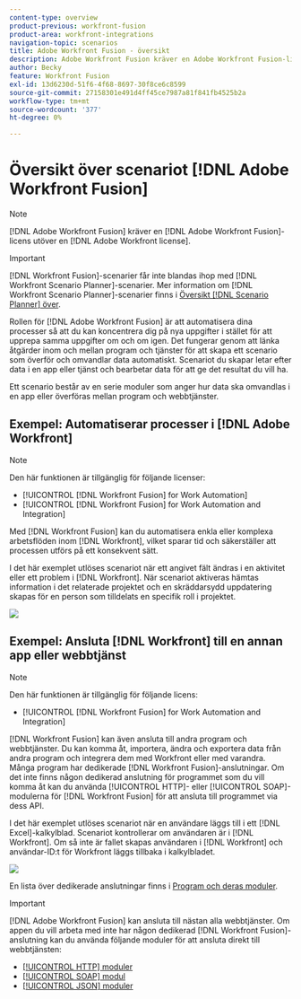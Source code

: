 ```yaml
---
content-type: overview
product-previous: workfront-fusion
product-area: workfront-integrations
navigation-topic: scenarios
title: Adobe Workfront Fusion - översikt
description: Adobe Workfront Fusion kräver en Adobe Workfront Fusion-licens förutom en Adobe Workfront-licens.
author: Becky
feature: Workfront Fusion
exl-id: 13d6230d-51f6-4f68-8697-30f8ce6c8599
source-git-commit: 27158301e491d4ff45ce7987a81f841fb4525b2a
workflow-type: tm+mt
source-wordcount: '377'
ht-degree: 0%

---
```


# Översikt över scenariot [!DNL Adobe Workfront Fusion]

>[!NOTE]
>
>[!DNL Adobe Workfront Fusion] kräver en [!DNL Adobe Workfront Fusion]-licens utöver en [!DNL Adobe Workfront license].

>[!IMPORTANT]
>
>[!DNL Workfront Fusion]-scenarier får inte blandas ihop med [!DNL Workfront Scenario Planner]-scenarier. Mer information om [!DNL Workfront Scenario Planner]-scenarier finns i [Översikt [!DNL Scenario Planner] över](../../scenario-planner/scenario-planner-overview.md).

Rollen för [!DNL Adobe Workfront Fusion] är att automatisera dina processer så att du kan koncentrera dig på nya uppgifter i stället för att upprepa samma uppgifter om och om igen. Det fungerar genom att länka åtgärder inom och mellan program och tjänster för att skapa ett scenario som överför och omvandlar data automatiskt. Scenariot du skapar letar efter data i en app eller tjänst och bearbetar data för att ge det resultat du vill ha.

Ett scenario består av en serie moduler som anger hur data ska omvandlas i en app eller överföras mellan program och webbtjänster.

## Exempel: Automatiserar processer i [!DNL Adobe Workfront]

>[!NOTE]
>
>Den här funktionen är tillgänglig för följande licenser:
>
>* [!UICONTROL [!DNL Workfront Fusion] for Work Automation]
>* [!UICONTROL [!DNL Workfront Fusion] for Work Automation and Integration]

Med [!DNL Workfront Fusion] kan du automatisera enkla eller komplexa arbetsflöden inom [!DNL Workfront], vilket sparar tid och säkerställer att processen utförs på ett konsekvent sätt.

I det här exemplet utlöses scenariot när ett angivet fält ändras i en aktivitet eller ett problem i [!DNL Workfront]. När scenariot aktiveras hämtas information i det relaterade projektet och en skräddarsydd uppdatering skapas för en person som tilldelats en specifik roll i projektet.

![](assets/fusion-template-example-350x102.png)

## Exempel: Ansluta [!DNL Workfront] till en annan app eller webbtjänst

>[!NOTE]
>
>Den här funktionen är tillgänglig för följande licens:
>
>* [!UICONTROL [!DNL Workfront Fusion] for Work Automation and Integration]
>

[!DNL Workfront Fusion] kan även ansluta till andra program och webbtjänster. Du kan komma åt, importera, ändra och exportera data från andra program och integrera dem med Workfront eller med varandra. Många program har dedikerade [!DNL Workfront Fusion]-anslutningar. Om det inte finns någon dedikerad anslutning för programmet som du vill komma åt kan du använda [!UICONTROL HTTP]- eller [!UICONTROL SOAP]-modulerna för [!DNL Workfront Fusion] för att ansluta till programmet via dess API.

I det här exemplet utlöses scenariot när en användare läggs till i ett [!DNL Excel]-kalkylblad. Scenariot kontrollerar om användaren är i [!DNL Workfront]. Om så inte är fallet skapas användaren i [!DNL Workfront] och användar-ID:t för Workfront läggs tillbaka i kalkylbladet.

![](assets/fusion-integration-example--350x171.png)

En lista över dedikerade anslutningar finns i [Program och deras moduler](../../workfront-fusion/apps-and-their-modules/apps-and-their-modules.md).

>[!IMPORTANT]
>
>[!DNL Adobe Workfront Fusion] kan ansluta till nästan alla webbtjänster. Om appen du vill arbeta med inte har någon dedikerad [!DNL Workfront Fusion]-anslutning kan du använda följande moduler för att ansluta direkt till webbtjänsten:
>
>* [[!UICONTROL HTTP] moduler](../../workfront-fusion/apps-and-their-modules/http-modules/http-modules-1.md)
>* [[!UICONTROL SOAP] modul](../../workfront-fusion/apps-and-their-modules/soap-module.md)
>* [[!UICONTROL JSON] moduler](../../workfront-fusion/apps-and-their-modules/json-modules.md)
>
